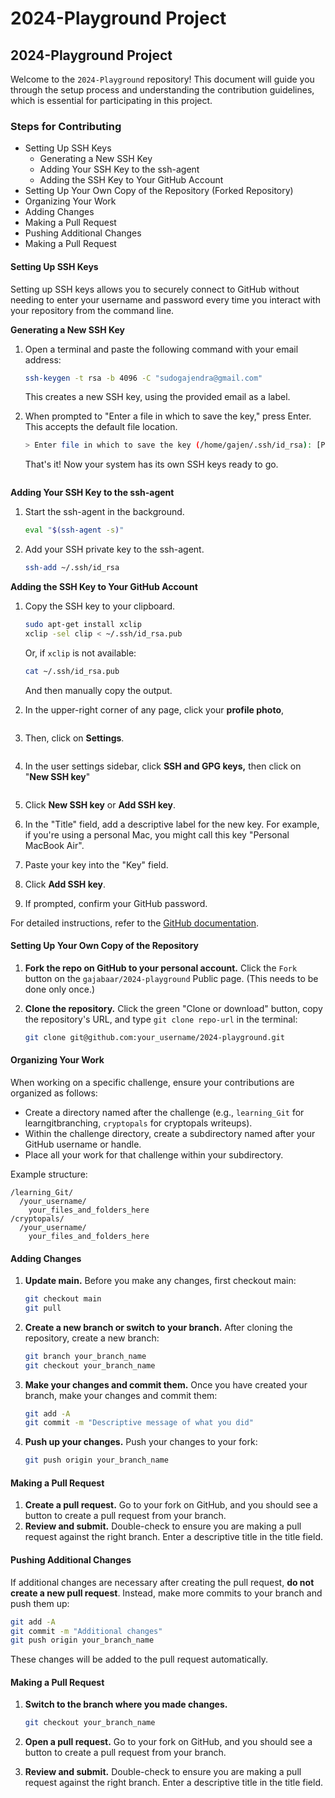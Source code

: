 # 2024-Playground Project

## 2024-Playground Project

Welcome to the `2024-Playground` repository! This document will guide you through the setup process and understanding the contribution guidelines, which is essential for participating in this project.

### Steps for Contributing

* Setting Up SSH Keys
  * Generating a New SSH Key
  * Adding Your SSH Key to the ssh-agent
  * Adding the SSH Key to Your GitHub Account
* Setting Up Your Own Copy of the Repository (Forked Repository)
* Organizing Your Work
* Adding Changes
* Making a Pull Request
* Pushing Additional Changes
* Making a Pull Request

#### Setting Up SSH Keys

Setting up SSH keys allows you to securely connect to GitHub without needing to enter your username and password every time you interact with your repository from the command line.

**Generating a New SSH Key**

1.  Open a terminal and paste the following command with your email address:

    ```bash
    ssh-keygen -t rsa -b 4096 -C "sudogajendra@gmail.com"
    ```

    This creates a new SSH key, using the provided email as a label.
2.  When prompted to "Enter a file in which to save the key," press Enter. This accepts the default file location.

    ```bash
    > Enter file in which to save the key (/home/gajen/.ssh/id_rsa): [Press enter]
    ```

    That's it! Now your system has its own SSH keys ready to go.

<figure><img src=".gitbook/assets/Generating a New SSH Key 0.png" alt=""><figcaption></figcaption></figure>

**Adding Your SSH Key to the ssh-agent**

1.  Start the ssh-agent in the background.

    ```bash
    eval "$(ssh-agent -s)"
    ```
2.  Add your SSH private key to the ssh-agent.

    ```bash
    ssh-add ~/.ssh/id_rsa
    ```

**Adding the SSH Key to Your GitHub Account**

1.  Copy the SSH key to your clipboard.

    ```bash
    sudo apt-get install xclip
    xclip -sel clip < ~/.ssh/id_rsa.pub
    ```

    Or, if `xclip` is not available:

    ```bash
    cat ~/.ssh/id_rsa.pub
    ```

    And then manually copy the output.
2.  In the upper-right corner of any page, click your **profile photo**,

    <figure><img src=".gitbook/assets/Adding the SSH Key to Your GitHub Account 1.png" alt=""><figcaption></figcaption></figure>
3.  Then, click on  **Settings**.

    <figure><img src=".gitbook/assets/Adding the SSH Key to Your GitHub Account 2.png" alt=""><figcaption></figcaption></figure>
4.  In the user settings sidebar, click **SSH and GPG keys,** then click on "**New SSH key**"

    <figure><img src=".gitbook/assets/Adding the SSH Key to Your GitHub Account 3.png" alt=""><figcaption></figcaption></figure>
5. Click **New SSH key** or **Add SSH key**.
6. In the "Title" field, add a descriptive label for the new key. For example, if you're using a personal Mac, you might call this key "Personal MacBook Air".
7. Paste your key into the "Key" field.
8. Click **Add SSH key**.
9. If prompted, confirm your GitHub password.

For detailed instructions, refer to the [GitHub documentation](https://docs.github.com/en/authentication/connecting-to-github-with-ssh).

#### Setting Up Your Own Copy of the Repository

1. **Fork the repo on GitHub to your personal account.** Click the `Fork` button on the `gajabaar/2024-playground` Public page. (This needs to be done only once.)
2.  **Clone the repository.** Click the green "Clone or download" button, copy the repository's URL, and type `git clone repo-url` in the terminal:

    ```bash
    git clone git@github.com:your_username/2024-playground.git
    ```

#### Organizing Your Work

When working on a specific challenge, ensure your contributions are organized as follows:

* Create a directory named after the challenge (e.g., `learning_Git` for learngitbranching, `cryptopals` for cryptopals writeups).
* Within the challenge directory, create a subdirectory named after your GitHub username or handle.
* Place all your work for that challenge within your subdirectory.

Example structure:

```
/learning_Git/
  /your_username/
    your_files_and_folders_here
/cryptopals/
  /your_username/
    your_files_and_folders_here
```

#### Adding Changes

1.  **Update main.** Before you make any changes, first checkout main:

    ```bash
    git checkout main
    git pull
    ```
2.  **Create a new branch or switch to your branch.** After cloning the repository, create a new branch:

    ```bash
    git branch your_branch_name
    git checkout your_branch_name
    ```
3.  **Make your changes and commit them.** Once you have created your branch, make your changes and commit them:

    ```bash
    git add -A
    git commit -m "Descriptive message of what you did"
    ```
4.  **Push up your changes.** Push your changes to your fork:

    ```bash
    git push origin your_branch_name
    ```

#### Making a Pull Request

1. **Create a pull request.** Go to your fork on GitHub, and you should see a button to create a pull request from your branch.
2. **Review and submit.** Double-check to ensure you are making a pull request against the right branch. Enter a descriptive title in the title field.

#### Pushing Additional Changes

If additional changes are necessary after creating the pull request, **do not create a new pull request**. Instead, make more commits to your branch and push them up:

```bash
git add -A
git commit -m "Additional changes"
git push origin your_branch_name
```

These changes will be added to the pull request automatically.

#### Making a Pull Request

1.  **Switch to the branch where you made changes.**

    ```bash
    git checkout your_branch_name
    ```
2. **Open a pull request.** Go to your fork on GitHub, and you should see a button to create a pull request from your branch.
3. **Review and submit.** Double-check to ensure you are making a pull request against the right branch. Enter a descriptive title in the title field.
